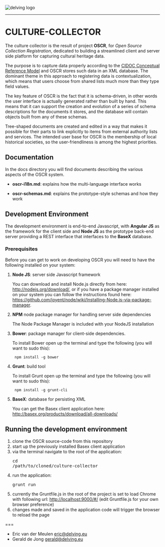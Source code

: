 ![delving logo](http://delving.eu/sites/all/themes/delving_pool/logo.png)

----

# CULTURE-COLLECTOR

The culture collector is the result of project **OSCR**, for _Open Source Collection Registration_, dedicated to
building a streamlined client and server side platform for capturing cultural heritage data.

The purpose is to capture data properly according to the [CIDOC Conceptual Reference Model](http://www.cidoc-crm.org/)
and OSCR stores such data in an XML database.  The dominant theme in this approach to registering data is
contextualization, which means that users choose from shared lists much more than they type field values.

The key feature of OSCR is the fact that it is schema-driven, in other words the user interface is actually
generated rather than built by hand.  This means that it can support the creation and evolution of a series
of schema descriptions for the documents it stores, and the database will contain objects built from any of
these schemas.

Tree-shaped documents are created and edited in a way that makes it possible for their parts to link explicitly
to items from external authority lists and services. The intended user base for OSCR is the membership of local
historical societies, so the user-friendliness is among the highest priorities.

## Documentation

In the docs directory you will find documents describing the various aspects of the OSCR system.

* **oscr-i18n.md**: explains how the multi-language interface works

* **oscr-schemas.md**: explains the prototype-style schemas and how they work

## Development Environment

The development environment is end-to-end Javascript, with **Angular JS** as the framework for the client
side and **Node JS** as the prototype back-end server providing a REST interface that interfaces to the
**BaseX** database.

### Prerequisites

Before you can get to work on developing OSCR you will need to have the following installed on your system:

1. **Node JS**: server side Javascript framework

    You can download and install Node.js directly from here: <http://nodejs.org/download/>, or if you have a package manager installed on your system you can follow the instructions found here: <https://github.com/joyent/node/wiki/Installing-Node.js-via-package-manager>.

1. **NPM** node package manager for handling server side dependencies

    The Node Package Manager is included with your NodeJS installation

1. **Bower**: package manager for client-side dependencies.

    To install Bower open up the terminal and type the following (you will want to sudo this):

        npm install -g bower

1. **Grunt**: build tool

    To install Grunt open up the terminal and type the following (you will want to sudo this):

        npm install -g grunt-cli

1. **BaseX**: database for persisting XML

    You can get the Basex client application here: <http://basex.org/products/download/all-downloads/>

## Running the development environment
	
1. clone the OSCR source-code from this repository
1. start up the previously installed Basex client application
1. via the terminal navigate to the root of the application: <pre>cd /path/to/cloned/culture-collector</pre>
1. run the application: <pre>grunt run</pre>
1. currently the Gruntfile.js in the root of the project is set to load Chrome with following url: <http://localhost:9000/#/> (edit Gruntfile.js for your own browser preference)
1. changes made and saved in the application code will trigger the browser to reload the page


===

* Eric van der Meulen <eric@delving.eu>
* Gerald de Jong <gerald@delving.eu>

	


		
		
	
